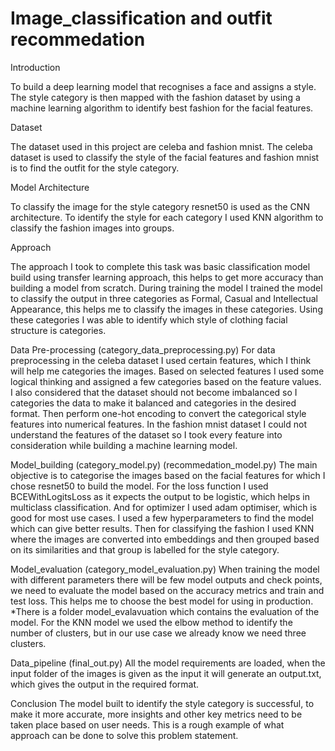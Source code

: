 # Image_classification and outfit recommedation

Introduction

To build a deep learning model that recognises a face and assigns a style. The style category is then mapped with the fashion dataset by using a machine learning algorithm to identify best fashion for the facial features.

Dataset

The dataset used in this project are celeba and fashion mnist. The celeba dataset is used to classify the style of the facial features and fashion mnist is to find the outfit for the style category.

Model Architecture

To classify the image for the style category resnet50 is used as the CNN architecture. To identify the style for each category I used KNN algorithm to classify the fashion images into groups.

Approach

The approach I took to complete this task was basic classification model build using transfer learning approach, this helps to get more accuracy than building a model from scratch. During training the model I trained the model to classify the output in three categories as Formal, Casual and Intellectual Appearance, this helps me to classify the images in these categories. Using these categories I was able to identify which style of clothing facial structure is categories.

Data Pre-processing
(category_data_preprocessing.py)
For data preprocessing in the celeba dataset I used certain features, which I think will
help me categories the images. Based on selected features I used some logical thinking and assigned a few categories based on the feature values. I also considered that the dataset should not become imbalanced so I categories the data to make it balanced and categories in the desired format. Then perform one-hot encoding to convert the categorical style features into numerical features.
In the fashion mnist dataset I could not understand the features of the dataset so I took every feature into consideration while building a machine learning model.

Model_building
(category_model.py) (recommedation_model.py)
The main objective is to categorise the images based on the facial features for which I chose resnet50 to build the model. For the loss function I used BCEWithLogitsLoss as it expects the output to be logistic, which helps in multiclass classification. And for optimizer I used adam optimiser, which is good for most use cases. I used a few hyperparameters to find the model which can give better results.
Then for classifying the fashion I used KNN where the images are converted into embeddings and then grouped based on its similarities and that group is labelled for the style category.

Model_evaluation
(category_model_evaluation.py)
When training the model with different parameters there will be few model outputs
and check points, we need to evaluate the model based on the accuracy metrics and train and test loss. This helps me to choose the best model for using in production.
*There is a folder model_evalavuation which contains the evaluation of the model.
For the KNN model we used the elbow method to identify the number of clusters, but in our use case we already know we need three clusters.

Data_pipeline
(final_out.py)
All the model requirements are loaded, when the input folder of the images is given
as the input it will generate an output.txt, which gives the output in the required format.

Conclusion
The model built to identify the style category is successful, to make it more accurate, more insights and other key metrics need to be taken place based on user needs. This is a rough example of what approach can be done to solve this problem statement.
